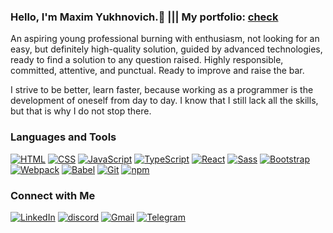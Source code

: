 ### Hello, I'm Maxim Yukhnovich.👋 ||| My portfolio: [check](https://github.com/bizhluzdy/portfolio/blob/main/README.md)
An aspiring young professional burning with enthusiasm, not looking for an easy, but definitely high-quality solution, guided by advanced technologies, ready to find a solution to any question raised. Highly responsible, committed, attentive, and punctual. Ready to improve and raise the bar.

I strive to be better, learn faster, because working as a programmer is the development of oneself from day to day. I know that I still lack all the skills, but that is why I do not stop there.

### Languages and Tools
[![HTML](https://img.shields.io/badge/HTML-5-orange?logo=html5)](https://developer.mozilla.org/en-US/docs/Web/HTML)
[![CSS](https://img.shields.io/badge/CSS-3-blue?logo=css3)](https://developer.mozilla.org/en-US/docs/Web/CSS)
[![JavaScript](https://img.shields.io/badge/JavaScript-ES6-yellow?logo=javascript)](https://developer.mozilla.org/en-US/docs/Web/JavaScript)
[![TypeScript](https://img.shields.io/badge/TypeScript-4-blue?logo=typescript)](https://www.typescriptlang.org/)
[![React](https://img.shields.io/badge/React-17-blue?logo=react)](https://reactjs.org/)
[![Sass](https://img.shields.io/badge/Sass-SCSS-pink?logo=sass)](https://sass-lang.com/)
[![Bootstrap](https://img.shields.io/badge/Bootstrap-5-purple?logo=bootstrap)](https://getbootstrap.com/)
[![Webpack](https://img.shields.io/badge/Webpack-5-blueviolet?logo=webpack)](https://webpack.js.org/)
[![Babel](https://img.shields.io/badge/Babel-7-yellow?logo=babel)](https://babeljs.io/)
[![Git](https://img.shields.io/badge/Git-2-orange?logo=git)](https://git-scm.com/)
[![npm](https://img.shields.io/badge/npm-latest-red?logo=npm)](https://www.npmjs.com/)

### Connect with Me
[![LinkedIn](https://img.shields.io/badge/LinkedIn-Myukhnovich-blue?logo=linkedin)](https://www.linkedin.com/in/myukhnovich/)
[![discord](https://img.shields.io/badge/discord-hramadzianin96-blue?logo=discord)](https://discord.com/users/hramadzianin96)
[![Gmail](https://img.shields.io/badge/Gmail-yukhnovich.work%40gmail.com-red?logo=gmail)](mailto:yukhnovich.work@gmail.com)
[![Telegram](https://img.shields.io/badge/Telegram-hrmd94-blue?logo=telegram)](https://t.me/hrmd94)

